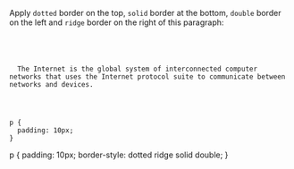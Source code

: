 Apply `dotted` border on the top,
`solid` border at the bottom,
`double` border on the left and
`ridge` border on the right
of this paragraph:

<codeblock language="css" type="exercise" testMode="fixedInput">
<code>
<panel language="html">
<p>
  The Internet is the global system of interconnected computer networks that uses the Internet protocol suite to communicate between networks and devices.
</p>
</panel>
<panel language="css">
p {
  padding: 10px;
}
</panel>
</code>

<solution>
p {
  padding: 10px;
  border-style: dotted ridge solid double;
}
</solution>
</codeblock>